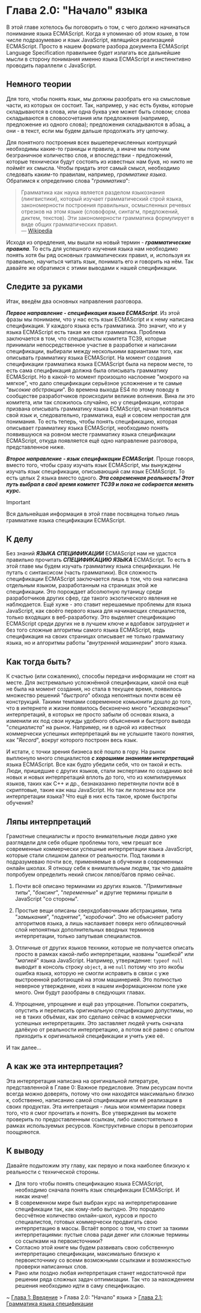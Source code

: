 # Глава 2.0: "Начало" языка

В этой главе хотелось бы поговорить о том, с чего должно начинаться понимание языка ECMAScript.
Когда я упоминаю об этом языке, в том числе подразумеваю и язык JavaScript, являщийся реализацией
ECMAScript. Просто в нашем формате разбора документа ECMAScript Language Specification правильнее
будет излагать все дальнейшие мысли в сторону понимания именно языка ECMAScript и инстинктивно
проводить параллели с JavaScript.

## Немного теории

Для того, чтобы понять язык, мы должны разобрать его на смысловые части, из которых он состоит. Так,
например, у нас есть буквы, которые складываются в слова, или одна буква уже может быть словом;
слова складываются в словосочетания или предложения (например, предложение из одного слова);
предложения складываются в абзац, а они - в текст, если мы будем дальше продолжать эту цепочку.

Для понятного построения всех вышеперечисленных контрукций необходимы какие-то границы и правила, а
иначе мы получим безграничное количество слов, и впоследствии - предложений, которые технически
будут состоять из известных нам букв, но никто не поймёт их смысла. Чтобы придать этот самый смысл,
необходимо следовать каким-то правилам, например, _грамматике языка_. Обратимся к определнию слова
"_грамматика_":

> Грамматика как наука является разделом языкознания (лингвистики), который изучает грамматический
> строй языка, закономерности построения правильных, осмысленных речевых отрезков на этом языке
> (словоформ, синтагм, предложений, диктем, текстов). Эти закономерности грамматика формулирует в
> виде общих грамматических правил.  
> — [Wikipedia](https://ru.wikipedia.org/wiki/%D0%93%D1%80%D0%B0%D0%BC%D0%BC%D0%B0%D1%82%D0%B8%D0%BA%D0%B0)

Исходя из опредления, мы вышли на новый термин - **_грамматические правила_**. То есть для успешного
изучения языка нам необходимо понять хотя бы ряд основных грамматических правил, и, используя их
правильно, научиться читать язык, понимать его и говорить на нём. Так давайте же обратимся с этими
выводами к нашей спецификации.

## Следите за руками

Итак, введём два основных направления разговора.

**_Первое направление - спецификация языка ECMAScript_**. Из этой фразы мы понимаем, что у нас есть
язык ECMAScript и к нему написана спецификация. У каждого языка есть грамматика. Это значит, что и у
языка ECMAScript есть такая же своя грамматика. Проблема заключается в том, что специалисты комитета
TC39, которые принимали непосредственное участие в разработке и написании спецификации, выбирали
между несколькими вариантами того, как описывать грамматику языка ECMAScript. На момент создания
спецификации грамматика языка ECMAScript была на первом месте, то есть сама спецификация должна была
описывать грамматику ECMAScript. Но в какой-то момент произошло наслоение "мокрого на мягкое", что
дало спецификации серьёзное усложнение и те самые "_высокие абстракции_". Во времена выхода ES4 по
этому поводу в сообществе разработчиков происходили великие волнения. Вина ли это комитета, или так
сложилось случайно, но у спецификации, которая призвана описывать грамматику языка ECMAScript, начал
появляться свой язык и, следовательно, грамматика, ещё и совсем непростая для понимания. То есть
теперь, чтобы понять спецификацию, которая описывает грамматику языка ECMAScript, необходимо понять
появившуюся на ровном месте грамматику языка спецификации ECMAScript, откуда появляется ещё одно
направление разговора, представленное ниже.

**_Второе направление - язык спецификации ECMAScript_**. Проще говоря, вместо того, чтобы сразу
изучать язык ECMAScript, мы вынуждены изучать язык спецификации, описывающий сам язык ECMAScript. То
есть целых 2 языка вместо одного. **_Эта современная реальность! Этот путь выбрал в своё время
комитет TC39 и пока не собирается менять курс._**

> [!IMPORTANT]  
> Вся дальнейшая информация в этой главе посвящена только лишь грамматике языка спецификации
> ECMAScript.

## К делу

Без знаний **_ЯЗЫКА СПЕЦИФИКАЦИИ_** ECMAScript нам не удастся правильно прочитать **_СПЕЦИФИКАЦИЮ
ЯЗЫКА_** ECMAScript. То есть в этой главе мы будем изучать грамматику языка спецификации. Не путать
с синтаксисом (часть грамматики). Вся сложность спецификации ECMAScript заключается лишь в том, что
она написана отдельным языком, разработанным на страницах этой же спецификации. Это порождает
абсолютную путаницу среди разработчиков других сфер, где такого экзотического явления не
наблюдается. Ещё хуже - это ставит нерешаемые проблемы для языка JavaScript, как своёго первого
языка для начинающих специалистов, только входящих в веб-разработку. Это выделяет спецификацию
ECMAScript среди других не в лучшем ключе и вдобавок затрудняет и без того сложные алгоритмы самого
языка ECMAScript, ведь спецификация на своих страницах описывает не только грамматику языка, но и
алгоритмы работы "_внутренней машинерии_" этого языка.

## Как тогда быть?

К счастью (или сожалению), способы передачи информации не стоят на месте. Для экстремально
усложнённой спецификации, какой она ещё не была на момент создания, но стала в текущее время,
появилось множество решений "_быстрого_" обхода непонятных почти всем её конструкций. Такими темпами
современное комьюнити дошло до того, что в интернете и жизни появилось бесконечно много
"_искаверканых_" интерпретаций, в которых не просто забыли об основах языка, а изменили их под свои
нужды удобного объяснения и быстрого вывода "_специалиста_" на рынок. Например, ни в одной из
известных коммерчески успешных интерпретаций вы не услышите такого понятия, как "_Record_", вокруг
которого построен весь язык.

И кстати, с точки зрения бизнеса всё пошло в гору. На рынок выплюнуло много специалистов **_с
хорошими знаниями интерпретаций_** языка ECMAScript. Все как будто убедили себя, что он такой и
есть. Люди, пришедшие с других языков, стали экспертами по созданию всё новых и новых интерпретаций
вплоть до того, что из компилируемых языков, таких как C++ и др., безнаказанно перетянули почти всё
в скриптовые, такие как наш JavaScript. Но так ли полезны все эти интерпретации языка? Что ещё в них
есть такое, кроме быстроты обучения?

## Ляпы интерпретаций

Грамотные специалисты и просто внимательные люди давно уже разглядели для себя общие проблемы того,
чем грешат все современные коммерчески успешные интерпретации языка JavaScript, которые стали
слишком далеки от реальности. Под такими я подразумеваю почти все, применяемые в обучении в
современных онлайн школах. Я отношу себя к внимательным людям, так что давайте попробуем определить
некий список ляпов/багов прямо сейчас.

1. Почти всё описано терминами из других языков. "_Примитивные типы_", "_боксинг_", "_переменные_" и
   другие термины пришли в JavaScript "со стороны".

2. Простые вещи описаны сверхдобавочными абстракциями, типа "_замыкания_", "_поднятие_",
   "_коробочки_". Это не объясняет работу алгоритмов языка, а лишь наслаивает поверх него
   облицовочный слой непонятных дополнительных вводных терминов интерпретации, только запутывая
   специалистов.

3. Отличные от других языков техники, которые не получается описать просто в рамках какой-либо
   интерпретации, названы "_ошибкой_" или "_магией_" языка JavaScript. Например, утверждение:
   `typeof null` выводит в консоль строку `object`, а не `null` потому что это якобы ошибка языка,
   которую не смогли исправить в связи с уже выстроенной работающей на этом машинерией. Это
   полностью неверное утверждение, коих в нашем информационном поле уже много. Они будут разобраны в
   следующих главах.

4. Упрощение, упрощение и ещё раз упрощение. Попытки сократить, опустить и переписать оригинальную
   спецификацию допустимы, но не в таких объёмах, как это сделано сейчас в коммерчески успешных
   интерпретациях. Это заставляет людей учить сначала далёкую от реальности интерпретацию, а потом
   всё равно с опытом приходить к оригинальной спецификации и учить уже её.

И так далее...

## А как же эта интерпретация?

Эта интерпретация написана на оригинальной литературе, представленной в Главе 0: Важное предисловие.
Этим ресурсам почти всегда можно доверять, потому что они находятся максимально близко к,
собственно, написанию самой спцификации или её реализации в своих продуктах. Эта интепретация - лишь
мои комментарии поверх того, что я смог прочитать и понять. Все утверждения вы можете проверить по
предоставленным ссылкам, либо самостоятельно в рамках используемых ресурсов. Конструктивные споры в
репозитории поощряются.

## К выводу

Давайте подытожим эту главу, как первую и пока наиболее близкую к реальности с технической стороны.

-   Для того чтобы понять спецификацию языка ECMAScript, необходимо сначала понять язык спецификации
    ECMAScript. И никак иначе!
-   В современном мире был выбран курс на интерпретирование спецификации так, как кому-либо выгодно.
    Это породило бессчётное количество онлайн-школ, курсов и просто специалистов, готовых
    коммерчески продвигать свою интерпретацию в массы. Встаёт вопрос о том, что стоит за такими
    интерпретациями: пустые слова ради денег или сложные термины со ссылками на первоисточники?
-   Согласно этой книге мы будем развивать свою собственную интерпретацию спецификации, максимально
    близкую к первоисточнику со всеми возможными ссылками и возможностью проверки написанных слов.
-   Рано или поздно любая интерпретация станет недостаточной при решении ряда сложных задач
    оптимизации. Так что за нахождением решения необходимо идти в саму спецификацию.

~ [Глава 1: Введение](/Introduction.md) > Глава 2.0: "Начало" языка >
[Глава 2.1: Грамматика языка спецификации](/get-started/Chapter_1.md)
